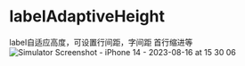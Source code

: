 # labelAdaptiveHeight
label自适应高度，可设置行间距，字间距 首行缩进等
![Simulator Screenshot - iPhone 14 - 2023-08-16 at 15 30 06](https://github.com/yanjixiang/labelAdaptiveHeight/assets/31297729/28fcb2f5-d82c-4211-bc26-4089a23a25a5)
